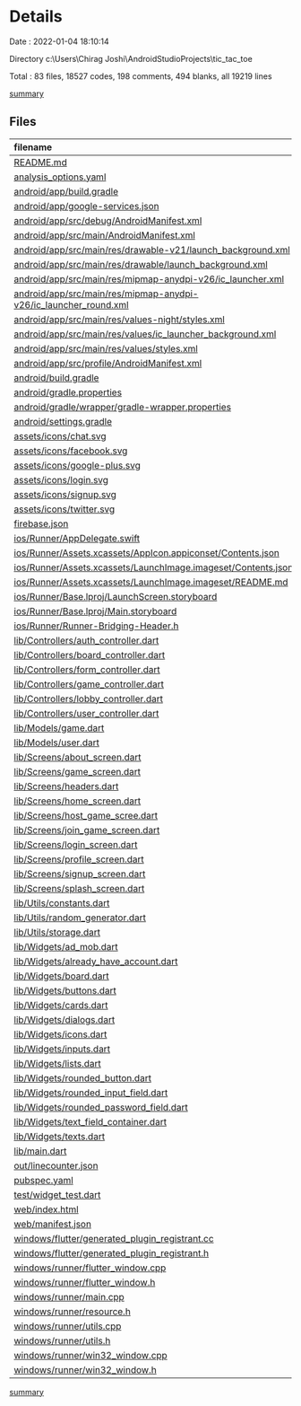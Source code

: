 # Details

Date : 2022-01-04 18:10:14

Directory c:\Users\Chirag Joshi\AndroidStudioProjects\tic_tac_toe

Total : 83 files,  18527 codes, 198 comments, 494 blanks, all 19219 lines

[summary](results.md)

## Files
| filename | language | code | comment | blank | total |
| :--- | :--- | ---: | ---: | ---: | ---: |
| [README.md](/README.md) | Markdown | 1 | 0 | 2 | 3 |
| [analysis_options.yaml](/analysis_options.yaml) | YAML | 3 | 23 | 4 | 30 |
| [android/app/build.gradle](/android/app/build.gradle) | Groovy | 59 | 3 | 13 | 75 |
| [android/app/google-services.json](/android/app/google-services.json) | JSON | 78 | 0 | 0 | 78 |
| [android/app/src/debug/AndroidManifest.xml](/android/app/src/debug/AndroidManifest.xml) | XML | 4 | 3 | 1 | 8 |
| [android/app/src/main/AndroidManifest.xml](/android/app/src/main/AndroidManifest.xml) | XML | 32 | 6 | 1 | 39 |
| [android/app/src/main/res/drawable-v21/launch_background.xml](/android/app/src/main/res/drawable-v21/launch_background.xml) | XML | 4 | 7 | 2 | 13 |
| [android/app/src/main/res/drawable/launch_background.xml](/android/app/src/main/res/drawable/launch_background.xml) | XML | 4 | 7 | 2 | 13 |
| [android/app/src/main/res/mipmap-anydpi-v26/ic_launcher.xml](/android/app/src/main/res/mipmap-anydpi-v26/ic_launcher.xml) | XML | 5 | 0 | 0 | 5 |
| [android/app/src/main/res/mipmap-anydpi-v26/ic_launcher_round.xml](/android/app/src/main/res/mipmap-anydpi-v26/ic_launcher_round.xml) | XML | 5 | 0 | 0 | 5 |
| [android/app/src/main/res/values-night/styles.xml](/android/app/src/main/res/values-night/styles.xml) | XML | 9 | 9 | 1 | 19 |
| [android/app/src/main/res/values/ic_launcher_background.xml](/android/app/src/main/res/values/ic_launcher_background.xml) | XML | 4 | 0 | 0 | 4 |
| [android/app/src/main/res/values/styles.xml](/android/app/src/main/res/values/styles.xml) | XML | 9 | 9 | 1 | 19 |
| [android/app/src/profile/AndroidManifest.xml](/android/app/src/profile/AndroidManifest.xml) | XML | 4 | 3 | 1 | 8 |
| [android/build.gradle](/android/build.gradle) | Groovy | 28 | 0 | 5 | 33 |
| [android/gradle.properties](/android/gradle.properties) | Properties | 3 | 0 | 1 | 4 |
| [android/gradle/wrapper/gradle-wrapper.properties](/android/gradle/wrapper/gradle-wrapper.properties) | Properties | 5 | 1 | 1 | 7 |
| [android/settings.gradle](/android/settings.gradle) | Groovy | 8 | 0 | 4 | 12 |
| [assets/icons/chat.svg](/assets/icons/chat.svg) | XML | 134 | 1 | 0 | 135 |
| [assets/icons/facebook.svg](/assets/icons/facebook.svg) | XML | 1 | 0 | 0 | 1 |
| [assets/icons/google-plus.svg](/assets/icons/google-plus.svg) | XML | 1 | 0 | 0 | 1 |
| [assets/icons/login.svg](/assets/icons/login.svg) | XML | 151 | 1 | 0 | 152 |
| [assets/icons/signup.svg](/assets/icons/signup.svg) | XML | 80 | 1 | 0 | 81 |
| [assets/icons/twitter.svg](/assets/icons/twitter.svg) | XML | 46 | 1 | 1 | 48 |
| [firebase.json](/firebase.json) | JSON | 7 | 4 | 0 | 11 |
| [ios/Runner/AppDelegate.swift](/ios/Runner/AppDelegate.swift) | Swift | 12 | 0 | 2 | 14 |
| [ios/Runner/Assets.xcassets/AppIcon.appiconset/Contents.json](/ios/Runner/Assets.xcassets/AppIcon.appiconset/Contents.json) | JSON | 122 | 0 | 1 | 123 |
| [ios/Runner/Assets.xcassets/LaunchImage.imageset/Contents.json](/ios/Runner/Assets.xcassets/LaunchImage.imageset/Contents.json) | JSON | 23 | 0 | 1 | 24 |
| [ios/Runner/Assets.xcassets/LaunchImage.imageset/README.md](/ios/Runner/Assets.xcassets/LaunchImage.imageset/README.md) | Markdown | 3 | 0 | 2 | 5 |
| [ios/Runner/Base.lproj/LaunchScreen.storyboard](/ios/Runner/Base.lproj/LaunchScreen.storyboard) | XML | 36 | 1 | 1 | 38 |
| [ios/Runner/Base.lproj/Main.storyboard](/ios/Runner/Base.lproj/Main.storyboard) | XML | 25 | 1 | 1 | 27 |
| [ios/Runner/Runner-Bridging-Header.h](/ios/Runner/Runner-Bridging-Header.h) | C++ | 1 | 0 | 1 | 2 |
| [lib/Controllers/auth_controller.dart](/lib/Controllers/auth_controller.dart) | Dart | 96 | 0 | 15 | 111 |
| [lib/Controllers/board_controller.dart](/lib/Controllers/board_controller.dart) | Dart | 84 | 5 | 18 | 107 |
| [lib/Controllers/form_controller.dart](/lib/Controllers/form_controller.dart) | Dart | 11 | 0 | 1 | 12 |
| [lib/Controllers/game_controller.dart](/lib/Controllers/game_controller.dart) | Dart | 57 | 0 | 14 | 71 |
| [lib/Controllers/lobby_controller.dart](/lib/Controllers/lobby_controller.dart) | Dart | 50 | 0 | 11 | 61 |
| [lib/Controllers/user_controller.dart](/lib/Controllers/user_controller.dart) | Dart | 76 | 0 | 17 | 93 |
| [lib/Models/game.dart](/lib/Models/game.dart) | Dart | 46 | 0 | 4 | 50 |
| [lib/Models/user.dart](/lib/Models/user.dart) | Dart | 48 | 0 | 5 | 53 |
| [lib/Screens/about_screen.dart](/lib/Screens/about_screen.dart) | Dart | 83 | 0 | 5 | 88 |
| [lib/Screens/game_screen.dart](/lib/Screens/game_screen.dart) | Dart | 137 | 0 | 11 | 148 |
| [lib/Screens/headers.dart](/lib/Screens/headers.dart) | Dart | 23 | 1 | 4 | 28 |
| [lib/Screens/home_screen.dart](/lib/Screens/home_screen.dart) | Dart | 152 | 0 | 7 | 159 |
| [lib/Screens/host_game_scree.dart](/lib/Screens/host_game_scree.dart) | Dart | 104 | 0 | 9 | 113 |
| [lib/Screens/join_game_screen.dart](/lib/Screens/join_game_screen.dart) | Dart | 122 | 0 | 10 | 132 |
| [lib/Screens/login_screen.dart](/lib/Screens/login_screen.dart) | Dart | 214 | 0 | 11 | 225 |
| [lib/Screens/profile_screen.dart](/lib/Screens/profile_screen.dart) | Dart | 93 | 0 | 7 | 100 |
| [lib/Screens/signup_screen.dart](/lib/Screens/signup_screen.dart) | Dart | 307 | 0 | 14 | 321 |
| [lib/Screens/splash_screen.dart](/lib/Screens/splash_screen.dart) | Dart | 132 | 0 | 15 | 147 |
| [lib/Utils/constants.dart](/lib/Utils/constants.dart) | Dart | 4 | 0 | 2 | 6 |
| [lib/Utils/random_generator.dart](/lib/Utils/random_generator.dart) | Dart | 14 | 0 | 4 | 18 |
| [lib/Utils/storage.dart](/lib/Utils/storage.dart) | Dart | 22 | 0 | 8 | 30 |
| [lib/Widgets/ad_mob.dart](/lib/Widgets/ad_mob.dart) | Dart | 104 | 0 | 9 | 113 |
| [lib/Widgets/already_have_account.dart](/lib/Widgets/already_have_account.dart) | Dart | 33 | 0 | 3 | 36 |
| [lib/Widgets/board.dart](/lib/Widgets/board.dart) | Dart | 194 | 0 | 12 | 206 |
| [lib/Widgets/buttons.dart](/lib/Widgets/buttons.dart) | Dart | 101 | 1 | 13 | 115 |
| [lib/Widgets/cards.dart](/lib/Widgets/cards.dart) | Dart | 182 | 0 | 15 | 197 |
| [lib/Widgets/dialogs.dart](/lib/Widgets/dialogs.dart) | Dart | 27 | 0 | 4 | 31 |
| [lib/Widgets/icons.dart](/lib/Widgets/icons.dart) | Dart | 34 | 0 | 6 | 40 |
| [lib/Widgets/inputs.dart](/lib/Widgets/inputs.dart) | Dart | 110 | 0 | 11 | 121 |
| [lib/Widgets/lists.dart](/lib/Widgets/lists.dart) | Dart | 38 | 0 | 4 | 42 |
| [lib/Widgets/rounded_button.dart](/lib/Widgets/rounded_button.dart) | Dart | 40 | 0 | 4 | 44 |
| [lib/Widgets/rounded_input_field.dart](/lib/Widgets/rounded_input_field.dart) | Dart | 35 | 0 | 3 | 38 |
| [lib/Widgets/rounded_password_field.dart](/lib/Widgets/rounded_password_field.dart) | Dart | 38 | 1 | 6 | 45 |
| [lib/Widgets/text_field_container.dart](/lib/Widgets/text_field_container.dart) | Dart | 23 | 0 | 3 | 26 |
| [lib/Widgets/texts.dart](/lib/Widgets/texts.dart) | Dart | 26 | 0 | 4 | 30 |
| [lib/main.dart](/lib/main.dart) | Dart | 60 | 1 | 4 | 65 |
| [out/linecounter.json](/out/linecounter.json) | JSON | 14,095 | 0 | 0 | 14,095 |
| [pubspec.yaml](/pubspec.yaml) | YAML | 43 | 0 | 3 | 46 |
| [test/widget_test.dart](/test/widget_test.dart) | Dart | 14 | 10 | 7 | 31 |
| [web/index.html](/web/index.html) | HTML | 106 | 18 | 10 | 134 |
| [web/manifest.json](/web/manifest.json) | JSON | 35 | 0 | 1 | 36 |
| [windows/flutter/generated_plugin_registrant.cc](/windows/flutter/generated_plugin_registrant.cc) | C++ | 6 | 4 | 5 | 15 |
| [windows/flutter/generated_plugin_registrant.h](/windows/flutter/generated_plugin_registrant.h) | C++ | 5 | 5 | 6 | 16 |
| [windows/runner/flutter_window.cpp](/windows/runner/flutter_window.cpp) | C++ | 45 | 4 | 13 | 62 |
| [windows/runner/flutter_window.h](/windows/runner/flutter_window.h) | C++ | 20 | 5 | 9 | 34 |
| [windows/runner/main.cpp](/windows/runner/main.cpp) | C++ | 30 | 4 | 10 | 44 |
| [windows/runner/resource.h](/windows/runner/resource.h) | C++ | 9 | 6 | 2 | 17 |
| [windows/runner/utils.cpp](/windows/runner/utils.cpp) | C++ | 53 | 2 | 10 | 65 |
| [windows/runner/utils.h](/windows/runner/utils.h) | C++ | 8 | 6 | 6 | 20 |
| [windows/runner/win32_window.cpp](/windows/runner/win32_window.cpp) | C++ | 183 | 15 | 48 | 246 |
| [windows/runner/win32_window.h](/windows/runner/win32_window.h) | C++ | 48 | 29 | 22 | 99 |

[summary](results.md)